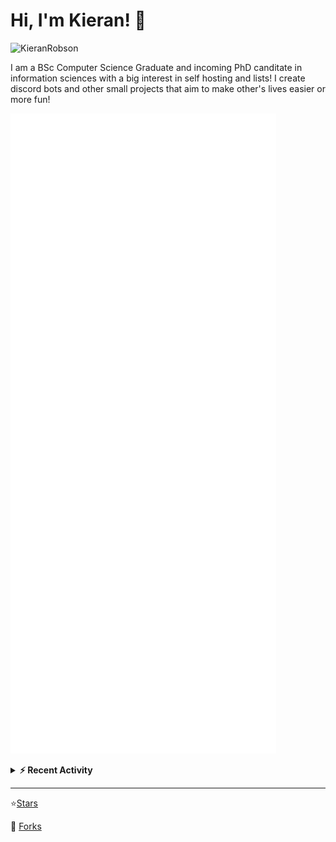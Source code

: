 
# Hi, I'm Kieran! 👋  

<p>
    <img src="https://komarev.com/ghpvc/?username=KieranRobson" alt="KieranRobson"/>       
</p>

I am a BSc Computer Science Graduate and incoming PhD canditate in information sciences with a big interest in self hosting and lists! I create discord bots and other small projects that aim to make other's lives easier or more fun!


<!-- Stats -->
![Metrics](assets/metrics.plugin.activity.svg) 

<!-- Recenet Activity -->
<details>
<summary><b>⚡ Recent Activity</b></summary>

<!--START_SECTION:activity-->
1. ❌ Closed PR [#193](https://github.com/techno-tim/littlelink-server/pull/193) in [techno-tim/littlelink-server](https://github.com/techno-tim/littlelink-server)
2. 🗣 Commented on [#193](https://github.com/techno-tim/littlelink-server/issues/193) in [techno-tim/littlelink-server](https://github.com/techno-tim/littlelink-server)
3. 💪 Opened PR [#5](https://github.com/sethcottle/littlelink-extended/pull/5) in [sethcottle/littlelink-extended](https://github.com/sethcottle/littlelink-extended)
4. 💪 Opened PR [#2](https://github.com/pliang279/awesome-phd-advice/pull/2) in [pliang279/awesome-phd-advice](https://github.com/pliang279/awesome-phd-advice)
5. 💪 Opened PR [#1](https://github.com/pliang279/awesome-phd-advice/pull/1) in [pliang279/awesome-phd-advice](https://github.com/pliang279/awesome-phd-advice)
6. 💪 Opened PR [#55](https://github.com/emptymalei/awesome-research/pull/55) in [emptymalei/awesome-research](https://github.com/emptymalei/awesome-research)
7. 🗣 Commented on [#68](https://github.com/KalleHallden/exer_log/issues/68) in [KalleHallden/exer_log](https://github.com/KalleHallden/exer_log)
8. 💪 Opened PR [#205](https://github.com/techno-tim/littlelink-server/pull/205) in [techno-tim/littlelink-server](https://github.com/techno-tim/littlelink-server)
9. 💪 Opened PR [#4](https://github.com/sethcottle/littlelink-extended/pull/4) in [sethcottle/littlelink-extended](https://github.com/sethcottle/littlelink-extended)
10. 💪 Opened PR [#3](https://github.com/sethcottle/littlelink-extended/pull/3) in [sethcottle/littlelink-extended](https://github.com/sethcottle/littlelink-extended)
<!--END_SECTION:activity-->

More Activity [Here](pages/RECENT-ACTIVITY.md)
</details>
</p>


-----
⭐[Stars](pages/STARRED-REPOS.md)

🍴 [Forks](https://github.com/forks-by-kieran)
